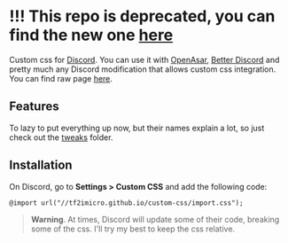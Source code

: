 # !!! This repo is deprecated, you can find the new one [here](https://github.com/WhyiMicro/css-snippets)
Custom css for [Discord](https://discord.com/). You can use it with [OpenAsar](https://openasar.dev/), [Better Discord](https://betterdiscord.app/) and pretty much any Discord modification that allows custom css integration.
You can find raw page [here](https://tf2imicro.github.io/custom-css/custom.css).
## Features
To lazy to put everything up now, but their names explain a lot, so just check out the [tweaks](https://github.com/tf2iMicro/custom-css/tree/main/tweaks) folder.

## Installation
On Discord, go to **Settings > Custom CSS** and add the following code:

    @import url("//tf2imicro.github.io/custom-css/import.css");
> **Warning**.
At times, Discord will update some of their code, breaking some of the css. I'll try my best to keep the css relative.
